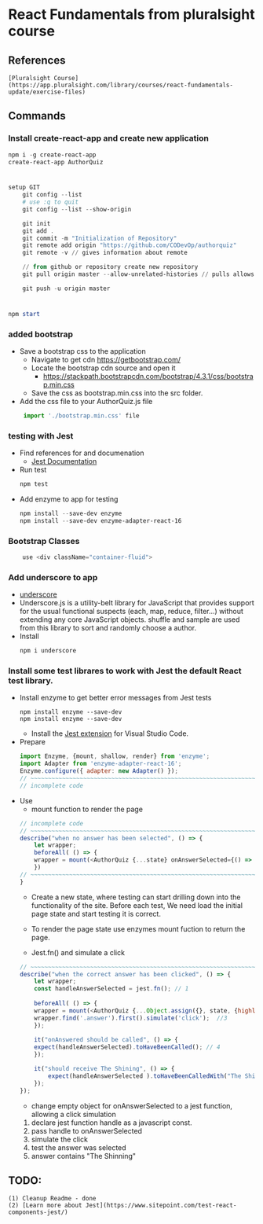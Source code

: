 # React Fundamentals from pluralsight course

## References
    [Pluralsight Course](https://app.pluralsight.com/library/courses/react-fundamentals-update/exercise-files)
## Commands
### Install create-react-app and create new application
```Powershell
npm i -g create-react-app
create-react-app AuthorQuiz
```
### 
```Powershell

setup GIT
    git config --list 
    # use :q to quit
    git config --list --show-origin

    git init
    git add .
    git commit -m "Initialization of Repository"
    git remote add origin "https://github.com/CODevOp/authorquiz"
    git remote -v // gives information about remote

    // from github or repository create new repository
    git pull origin master --allow-unrelated-histories // pulls allows combining new branch from remote with license or other items like .gitignore, etc

    git push -u origin master
```
### 
```Powershell

npm start


```
### added bootstrap 
*  Save a bootstrap css to the application
    * Navigate to get cdn https://getbootstrap.com/
    * Locate the bootstrap cdn source and open it
        * https://stackpath.bootstrapcdn.com/bootstrap/4.3.1/css/bootstrap.min.css
    * Save the css as bootstrap.min.css into the src folder.
*  Add the css file to your AuthorQuiz.js file
    ```Javascript
     import './bootstrap.min.css' file
    ```
### testing with Jest
*  Find references for and documenation
    * [Jest Documentation](https://jestjs.io/)
*  Run test 
    ```Powershell
    npm test
    ```
*  Add enzyme to app for testing
    ```Powershell
    npm install --save-dev enzyme
    npm install --save-dev enzyme-adapter-react-16
    ```
### Bootstrap Classes
```javascript
    use <div className="container-fluid">
```
### Add underscore to app 
* [underscore](https://www.npmjs.com/package/underscore)
* Underscore.js is a utility-belt library for JavaScript that provides support for the usual functional suspects (each, map, reduce, filter...) without extending any core JavaScript objects. shuffle and sample are used from this library to sort and randomly choose a author. 
* Install 
    ```Powershell
    npm i underscore
    ```

### Install some test librares to work with Jest the default React test library.
* Install enzyme to get better error messages from Jest tests
    ```Cmd
    npm install enzyme --save-dev
    npm install enzyme --save-dev
    ```
    * Install the [Jest extension](https://marketplace.visualstudio.com/items?itemName=Orta.vscode-jest) for Visual Studio Code. 
* Prepare
    ```Javascript
    import Enzyme, {mount, shallow, render} from 'enzyme';
    import Adapter from 'enzyme-adapter-react-16';
    Enzyme.configure({ adapter: new Adapter() });
    // ~~~~~~~~~~~~~~~~~~~~~~~~~~~~~~~~~~~~~~~~~~~~~~~~~~~~~~~~~~~~~~~~~~~~~~~~~~~~~~~~
    // incomplete code
    ```
* Use
    * mount function to render the page
    ```javascript
    // incomplete code
    // ~~~~~~~~~~~~~~~~~~~~~~~~~~~~~~~~~~~~~~~~~~~~~~~~~~~~~~~~~~~~~~~~~~~~~~~~~~~~~~~~
    describe("when no answer has been selected", () => {
        let wrapper;
        beforeAll( () => {
        wrapper = mount(<AuthorQuiz {...state} onAnswerSelected={() => {}} />);
        })
    // ~~~~~~~~~~~~~~~~~~~~~~~~~~~~~~~~~~~~~~~~~~~~~~~~~~~~~~~~~~~~~~~~~~~~~~~~~~~~~~~~
    }
    ```
    * Create a new state, where testing can start drilling down into the functionality of the site. Before each test, We need load the initial page state and start testing it is correct. 
    * To render the page state use enzymes mount fuction to return the page.

    * Jest.fn() and simulate a click
    ```Javascript
    // ~~~~~~~~~~~~~~~~~~~~~~~~~~~~~~~~~~~~~~~~~~~~~~~~~~~~~~~~~~~~~~~~~~~~~~~~~~~~~~~~
    describe("when the correct answer has been clicked", () => {
        let wrapper;
        const handleAnswerSelected = jest.fn(); // 1
        
        beforeAll( () => {
        wrapper = mount(<AuthorQuiz {...Object.assign({}, state, {highlight: 'correct'})} onAnswerSelected={handleAnswerSelected} />); //2
        wrapper.find('.answer').first().simulate('click');  //3
        });
        
        it("onAnswered should be called", () => {
        expect(handleAnswerSelected).toHaveBeenCalled(); // 4
        });    

        it("should receive The Shining", () => {
            expect(handleAnswerSelected ).toHaveBeenCalledWith("The Shining") //5
        });
    });
    ```
    * change empty object for onAnswerSelected to a jest function, allowing a click simulation
    1. declare jest function handle as a javascript const. 
    2. pass handle to onAnswerSelected
    3. simulate the click
    4. test the answer was selected
    5. answer contains "The Shinning"

## TODO: 
    (1) Cleanup Readme - done
    (2) [Learn more about Jest](https://www.sitepoint.com/test-react-components-jest/)